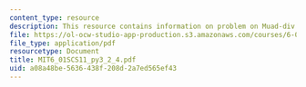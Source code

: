 ```yaml
---
content_type: resource
description: This resource contains information on problem on Muad-div.
file: https://ol-ocw-studio-app-production.s3.amazonaws.com/courses/6-01sc-introduction-to-electrical-engineering-and-computer-science-i-spring-2011/a08a48be5636438f208d2a7ed565ef43_MIT6_01SCS11_py3_2_4.pdf
file_type: application/pdf
resourcetype: Document
title: MIT6_01SCS11_py3_2_4.pdf
uid: a08a48be-5636-438f-208d-2a7ed565ef43
---
```

